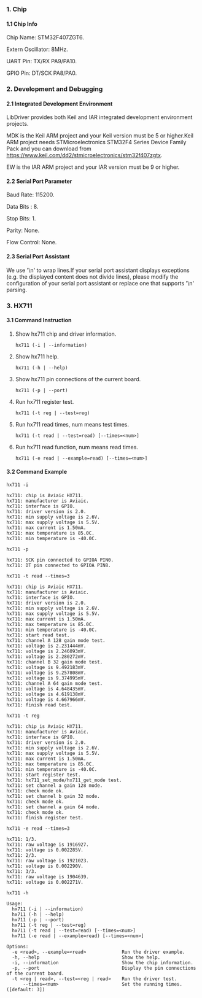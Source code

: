 ### 1. Chip

#### 1.1 Chip Info

Chip Name: STM32F407ZGT6.

Extern Oscillator: 8MHz.

UART Pin: TX/RX PA9/PA10.

GPIO Pin: DT/SCK PA8/PA0.

### 2. Development and Debugging

#### 2.1 Integrated Development Environment

LibDriver provides both Keil and IAR integrated development environment projects.

MDK is the Keil ARM project and your Keil version must be 5 or higher.Keil ARM project needs STMicroelectronics STM32F4 Series Device Family Pack and you can download from https://www.keil.com/dd2/stmicroelectronics/stm32f407zgtx.

EW is the IAR ARM project and your IAR version must be 9 or higher.

#### 2.2 Serial Port Parameter

Baud Rate: 115200.

Data Bits : 8.

Stop Bits: 1.

Parity: None.

Flow Control: None.

#### 2.3 Serial Port Assistant

We use '\n' to wrap lines.If your serial port assistant displays exceptions (e.g. the displayed content does not divide lines), please modify the configuration of your serial port assistant or replace one that supports '\n' parsing.

### 3. HX711

#### 3.1 Command Instruction

1. Show hx711 chip and driver information.

   ```shell
   hx711 (-i | --information)
   ```

2. Show hx711 help. 

   ```shell
   hx711 (-h | --help)
   ```

3. Show hx711 pin connections of the current board.

   ```shell
   hx711 (-p | --port)
   ```

4. Run hx711 register test.

   ```shell
   hx711 (-t reg | --test=reg)
   ```

5. Run hx711 read times, num means test times. 

   ```shell
   hx711 (-t read | --test=read) [--times=<num>]
   ```

6. Run hx711 read function, num means read times.

   ```shell
   hx711 (-e read | --example=read) [--times=<num>]
   ```

#### 3.2 Command Example

```shell
hx711 -i

hx711: chip is Aviaic HX711.
hx711: manufacturer is Aviaic.
hx711: interface is GPIO.
hx711: driver version is 2.0.
hx711: min supply voltage is 2.6V.
hx711: max supply voltage is 5.5V.
hx711: max current is 1.50mA.
hx711: max temperature is 85.0C.
hx711: min temperature is -40.0C.
```

```shell
hx711 -p

hx711: SCK pin connected to GPIOA PIN0.
hx711: DT pin connected to GPIOA PIN8.
```

```shell
hx711 -t read --times=3

hx711: chip is Aviaic HX711.
hx711: manufacturer is Aviaic.
hx711: interface is GPIO.
hx711: driver version is 2.0.
hx711: min supply voltage is 2.6V.
hx711: max supply voltage is 5.5V.
hx711: max current is 1.50mA.
hx711: max temperature is 85.0C.
hx711: min temperature is -40.0C.
hx711: start read test.
hx711: channel A 128 gain mode test.
hx711: voltage is 2.231444mV.
hx711: voltage is 2.246093mV.
hx711: voltage is 2.280272mV.
hx711: channel B 32 gain mode test.
hx711: voltage is 9.492183mV.
hx711: voltage is 9.257808mV.
hx711: voltage is 9.374995mV.
hx711: channel A 64 gain mode test.
hx711: voltage is 4.648435mV.
hx711: voltage is 4.619138mV.
hx711: voltage is 4.667966mV.
hx711: finish read test.
```

```shell
hx711 -t reg

hx711: chip is Aviaic HX711.
hx711: manufacturer is Aviaic.
hx711: interface is GPIO.
hx711: driver version is 2.0.
hx711: min supply voltage is 2.6V.
hx711: max supply voltage is 5.5V.
hx711: max current is 1.50mA.
hx711: max temperature is 85.0C.
hx711: min temperature is -40.0C.
hx711: start register test.
hx711: hx711_set_mode/hx711_get_mode test.
hx711: set channel a gain 128 mode.
hx711: check mode ok.
hx711: set channel b gain 32 mode.
hx711: check mode ok.
hx711: set channel a gain 64 mode.
hx711: check mode ok.
hx711: finish register test.
```

```shell
hx711 -e read --times=3

hx711: 1/3.
hx711: raw voltage is 1916927.
hx711: voltage is 0.002285V.
hx711: 2/3.
hx711: raw voltage is 1921023.
hx711: voltage is 0.002290V.
hx711: 3/3.
hx711: raw voltage is 1904639.
hx711: voltage is 0.002271V.
```

```shell
hx711 -h

Usage:
  hx711 (-i | --information)
  hx711 (-h | --help)
  hx711 (-p | --port)
  hx711 (-t reg | --test=reg)
  hx711 (-t read | --test=read) [--times=<num>]
  hx711 (-e read | --example=read) [--times=<num>]

Options:
  -e <read>, --example=<read>             Run the driver example.
  -h, --help                              Show the help.
  -i, --information                       Show the chip information.
  -p, --port                              Display the pin connections of the current board.
  -t <reg | read>, --test=<reg | read>    Run the driver test.
      --times=<num>                       Set the running times.([default: 3])
```

